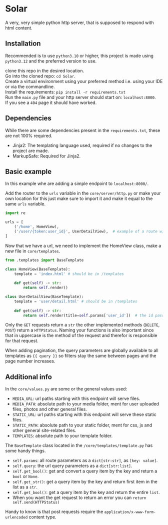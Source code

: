 # Solar

A very, very simple python http server, that is supposed to respond with html content.

## Installation

Recommended is to use `python3.10` or higher, this project is made using `python3.12` and the preferred version to use.

clone this repo in the desired location.\
Go into the cloned repo: `cd Solar`.\
Create a virtual environment using your preferred method i.e. using your IDE or via the commandline.\
Install the requirements: `pip install -r requirements.txt`\
Run the `main.py` file and your http server should start on: `localhost:8000`.\
If you see a `404` page it should have worked.

## Dependencies

While there are some dependencies present in the `requirements.txt`, these are not 100% required.

- Jinja2: The templating language used, required if no changes to the project are made.
- MarkupSafe: Required for Jinja2.

## Basic example

In this example whe are adding a simple endpoint to `localhost:8000/`.

Add the router to the `urls` variable in the `core/server/http.py` or make your own location for this just make
sure to import it and make it equal to the same `urls` variable.

```python
import re

urls = [
    ('/home', HomeView),
    ('/user/{token:user_id}', UserDetailView),  # example of a route with parameters
]
```

Now that we have a url, we need to implement the HomeView class, make a new file in `core/templates`.

```python
from .templates import BaseTemplate

class HomeView(BaseTemplate):
    template = 'index.html' # should be in /templates
    
    def get(self) -> str:
        return self.render()

class UserDetailView(BaseTemplate):
    template = 'user/detail.html' # should be in /templates
    
    def get(self) -> str:
        return self.render(title=self.params['user_id'])  # the id passed by the url
```

Only the `GET` requests return a `str` the other implemented methods (`DELETE`, `POST`) return a `HTTPStatus`. Naming
your functions is also important since that in uppercase is the method of the request and therefor is responsible for 
that request.

When adding pagination, the query parameters are globally available to all templates as `{{ query }}` so filters stay 
the same between pages and the page number increases.

## Additional info

In the `core/values.py` are some or the general values used:

- `MEDIA_URL`: url paths starting with this endpoint will serve files.
- `MEDIA_PATH`: absolute path to your media folder, ment for user uploaded files, photos and other general files.
- `STATIC_URL`: url paths starting with this endpoint will serve these static files.
- `STATIC_PATH`: absolute path to your static folder, ment for css, js and other general site-related files.
- `TEMPLATES`: absolute path to your template folder.

The `BaseTemplate` class located in the `/core/templates/template.py` has some handy things.

- `self.params`: all route parameters as a `dict[str:str]`, as `[key: value]`.
- `self.query`: the url query parameters as a `dict[str:list]`.
- `self.get_bool()`: get and convert a query item by the key and return a `bool` or `None`.
- `self.get_str()`: get a query item by the key and return first item in the list as a `str`.
- `self.get_bool()`: get a query item by the key and return the entire `list`.
- When you want the get request to return an error you can `return self.send(HTTPStatus)`

Handy to know is that post requests require the `application/x-www-form-urlencoded` content type.
